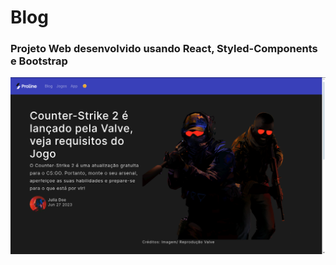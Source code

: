 # Blog 
### Projeto Web desenvolvido usando React, Styled-Components e Bootstrap

![capa](/src/assets/cover.png)